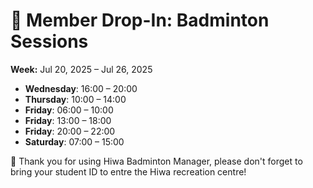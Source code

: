 # 🎾 Member Drop-In: Badminton Sessions
**Week:** Jul 20, 2025 – Jul 26, 2025

- **Wednesday**: 16:00 – 20:00
- **Thursday**: 10:00 – 14:00
- **Friday**: 06:00 – 10:00
- **Friday**: 13:00 – 18:00
- **Friday**: 20:00 – 22:00
- **Saturday**: 07:00 – 15:00

📣 Thank you for using Hiwa Badminton Manager, please don't forget to bring your student ID to entre the Hiwa recreation centre!
